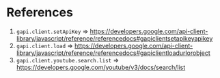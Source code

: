 # References

1. `gapi.client.setApiKey` => https://developers.google.com/api-client-library/javascript/reference/referencedocs#gapiclientsetapikeyapikey
2. `gapi.client.load` => https://developers.google.com/api-client-library/javascript/reference/referencedocs#gapiclientloadurlorobject
3. `gapi.client.youtube.search.list` => https://developers.google.com/youtube/v3/docs/search/list